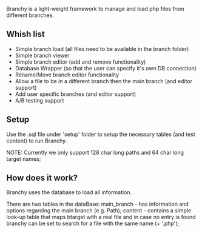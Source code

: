 Branchy is a light-weight framework to manage and load php files from different branches.

## Whish list

* Simple branch load (all files need to be available in the branch folder)
* Simple branch viewer
* Simple branch editor (add and remove functionality)
* Database Wrapper (so that the user can specify it's own DB connection)
* Rename/Move branch editor functionality
* Allow a file to be in a different branch then the main branch (and editor support)
* Add user specific branches (and editor support)
* A/B testing support

## Setup

Use the .sql file under 'setup' folder to setup the necessary tables (and test content) to run Branchy.

NOTE: Currently we only support 128 char long paths and 64 char long target names;

## How does it work?

Branchy uses the database to load all information.

There are two tables in the dataBase:
main_branch - has information and options regarding the main branch (e.g. Path);
content - contains a simple look-up table that maps btarget with a real file and in case no entry is found branchy can be set to search for a file with the same name (+ '.php');